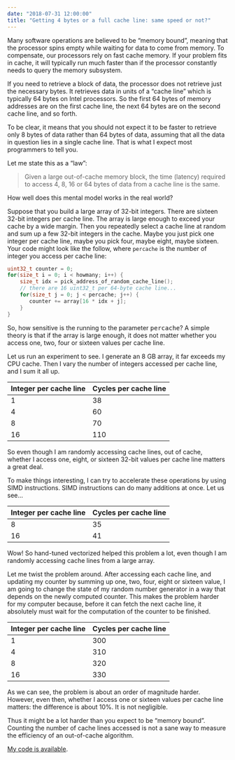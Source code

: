 ```yaml
---
date: "2018-07-31 12:00:00"
title: "Getting 4 bytes or a full cache line: same speed or not?"
---
```




Many software operations are believed to be &ldquo;memory bound&rdquo;, meaning that the processor spins empty while waiting for data to come from memory. To compensate, our processors rely on fast cache memory. If your problem fits in cache, it will typically run much faster than if the processor constantly needs to query the memory subsystem.

If you need to retrieve a block of data, the processor does not retrieve just the necessary bytes. It retrieves data in units of a &ldquo;cache line&rdquo; which is typically 64 bytes on Intel processors. So the first 64 bytes of memory addresses are on the first cache line, the next 64 bytes are on the second cache line, and so forth.

To be clear, it means that you should not expect it to be faster to retrieve only 8 bytes of data rather than 64 bytes of data, assuming that all the data in question lies in a single cache line. That is what I expect most programmers to tell you.

Let me state this as a &ldquo;law&rdquo;:

> Given a large out-of-cache memory block, the time (latency) required to access 4, 8, 16 or 64 bytes of data from a cache line is the same.


How well does this mental model works in the real world?

Suppose that you build a large array of 32-bit integers. There are sixteen 32-bit integers per cache line. The array is large enough to exceed your cache by a wide margin. Then you repeatedly select a cache line at random and sum up a few 32-bit integers in the cache. Maybe you just pick one integer per cache line, maybe you pick four, maybe eight, maybe sixteen. Your code might look like the follow, where `percache` is the number of integer you access per cache line:
```C
uint32_t counter = 0;
for(size_t i = 0; i < howmany; i++) {
    size_t idx = pick_address_of_random_cache_line();
    // there are 16 uint32_t per 64-byte cache line...
    for(size_t j = 0; j < percache; j++) {
       counter += array[16 * idx + j];
    }
}
```


So, how sensitive is the running to the parameter <tt>percache</tt>? A simple theory is that if the array is large enough, it does not matter whether you access one, two, four or sixteen values per cache line.

Let us run an experiment to see. I generate an 8 GB array, it far exceeds my CPU cache. Then I vary the number of integers accessed per cache line, and I sum it all up.

Integer per cache line   |Cycles per cache line    |
-------------------------|-------------------------|
1                        |38                       |
4                        |60                       |
8                        |70                       |
16                       |110                      |


So even though I am randomly accessing cache lines, out of cache, whether I access one, eight, or sixteen 32-bit values per cache line matters a great deal.

To make things interesting, I can try to accelerate these operations by using SIMD instructions. SIMD instructions can do many additions at once. Let us see&hellip;

Integer per cache line   |Cycles per cache line    |
-------------------------|-------------------------|
8                        |35                       |
16                       |41                       |


Wow! So hand-tuned vectorized helped this problem a lot, even though I am randomly accessing cache lines from a large array.

Let me twist the problem around. After accessing each cache line, and updating my counter by summing up one, two, four, eight or sixteen value, I am going to change the state of my random number generator in a way that depends on the newly computed counter. This makes the problem harder for my computer because, before it can fetch the next cache line, it absolutely must wait for the computation of the counter to be finished.

Integer per cache line   |Cycles per cache line    |
-------------------------|-------------------------|
1                        |300                      |
4                        |310                      |
8                        |320                      |
16                       |330                      |


As we can see, the problem is about an order of magnitude harder. However, even then, whether I access one or sixteen values per cache line matters: the difference is about 10%. It is not negligible.

Thus it might be a lot harder than you expect to be &ldquo;memory bound&rdquo;. Counting the number of cache lines accessed is not a sane way to measure the efficiency of an out-of-cache algorithm.

[My code is available](https://github.com/lemire/Code-used-on-Daniel-Lemire-s-blog/tree/master/2018/07/31).

